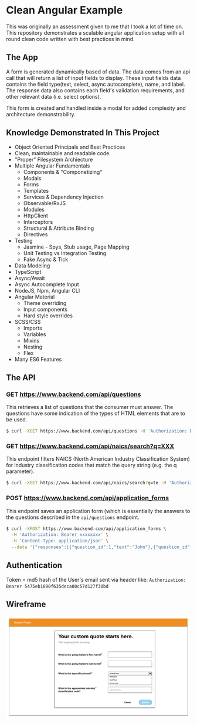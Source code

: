 # Clean Angular Example
This was originally an assessment given to me that I took a lot of time on. This repository demonstrates a scalable angular application setup with all round clean code written with best practices in mind. 

## The App
A form is generated dynamically based of data. The data comes from an api call that will return a list of input fields to display. These input fields data contains the field type(text, select, async autocomplete), name, and label. The response data also contains each field's validation requirements, and other relevant data (i.e. select options).

This form is created and handled inside a modal for added complexity and architecture demonstrability.

## Knowledge Demonstrated In This Project
- Object Oriented Principals and Best Practices 
- Clean, maintainable and readable code.
- "Proper" Filesystem Archiecture
- Multiple Angular Fundamentals
    -  Components & "Componetizing"
    -  Modals
    -  Forms
    -  Templates
    -  Services & Dependency Injection
    -  Observable/RxJS
    -  Modules
    -  HttpClient
    -  Interceptors
    -  Structural & Attribute Binding
    -  Directives
- Testing
    -  Jasmine - Spys, Stub usage, Page Mapping
    -  Unit Testing vs Integration Testing
    -  Fake Async & Tick
- Data Modeling
- TypeScript
- Async/Await
- Async Autocomplete Input
- NodeJS, Npm, Angular CLI
- Angular Material
    -  Theme overriding
    -  Input components
    -  Hard style overrides
- SCSS/CSS
    -  Imports
    -  Variables
    -  Mixins
    -  Nesting
    -  Flex
- Many ES6 Features


## The API

### GET https://www.backend.com/api/questions

This retrieves a list of questions that the consumer must answer. The questions have some indication of the types of HTML elements that are to be used.

```bash
$ curl -XGET https://www.backend.com/api/questions -H 'Authorization: Bearer xxxxxxxx'
```

### GET https://www.backend.com/api/naics/search?q=XXX

This endpoint filters NAICS (North American Industry Classification System) for industry classification codes that match the query string (e.g. the q parameter).

```bash
$ curl -XGET https://www.backend.com/api/naics/search?q=te -H 'Authorization: Bearer xxxxxxxx'
```

### POST https://www.backend.com/api/application_forms

This endpoint saves an application form (which is essentially the answers to the questions described in the `api/questions` endpoint.

```bash
$ curl -XPOST https://www.backend.com/api/application_forms \
  -H 'Authorization: Bearer xxxxxxxx' \
  -H 'Content-Type: application/json' \
  --data '{"responses":[{"question_id":1,"text":"John"},{"question_id":2,"text":"Doe"},{"question_id":3,"option_id":1},{"question_id":4,"text":"123433"}]}'
```

## Authentication

Token = md5 hash of the User's email sent via header like: 
`Authorization: Bearer 5475eb1890f635deca00c57d127f30bd`

## Wireframe

![dynamic-form-wireframe.png](dynamic-form-wireframe.png)

